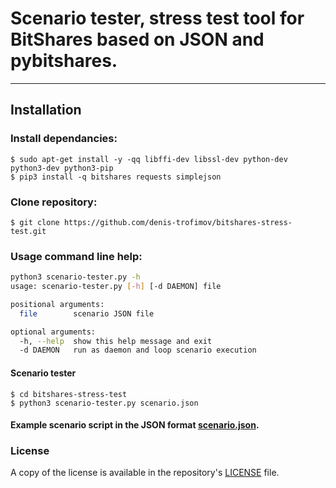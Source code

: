 # Scenario tester, stress test tool for BitShares based on JSON and pybitshares.

---

## Installation

### Install dependancies:

    $ sudo apt-get install -y -qq libffi-dev libssl-dev python-dev python3-dev python3-pip
    $ pip3 install -q bitshares requests simplejson

### Clone repository:

    $ git clone https://github.com/denis-trofimov/bitshares-stress-test.git


### Usage command line help:
```sh
python3 scenario-tester.py -h
usage: scenario-tester.py [-h] [-d DAEMON] file

positional arguments:
  file        scenario JSON file

optional arguments:
  -h, --help  show this help message and exit
  -d DAEMON   run as daemon and loop scenario execution
```

#### Scenario tester
    $ cd bitshares-stress-test
    $ python3 scenario-tester.py scenario.json

#### Example scenario script in the JSON format [scenario.json](scenario.json).

### License

A copy of the license is available in the repository's
[LICENSE](LICENSE) file.
